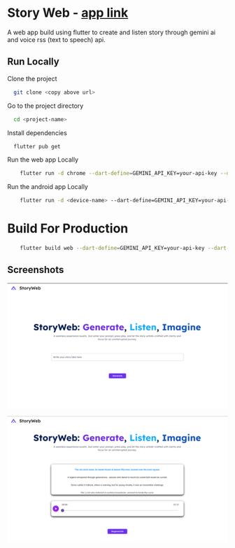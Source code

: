 
# Story Web -  [app link](https://storyweb.vercel.app)

A web app build using flutter to create and listen story through gemini ai and voice rss (text to speech) api.

## Run Locally

Clone the project

```bash
  git clone <copy above url>
```

Go to the project directory

```bash
  cd <project-name>
```

Install dependencies

```bash
  flutter pub get
```

Run the web app Locally

```bash
    flutter run -d chrome --dart-define=GEMINI_API_KEY=your-api-key --dart-define=VOICERSS_API_KEY=your-app-name
```

Run the android app Locally

```bash
    flutter run -d <device-name> --dart-define=GEMINI_API_KEY=your-api-key --dart-define=VOICERSS_API_KEY=your-app-name
```

# Build For Production

```bash
    flutter build web --dart-define=GEMINI_API_KEY=your-api-key --dart-define=VOICERSS_API_KEY=your-app-name
```
## Screenshots

![App Screenshot](https://raw.githubusercontent.com/Termux-Dark-Dev/story_web/main/assets/screen1.png)

![App Screenshot](https://raw.githubusercontent.com/Termux-Dark-Dev/story_web/main/assets/screen2.png)